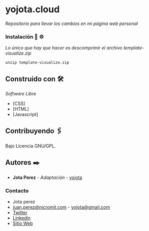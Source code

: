 # yojota.cloud

_Repositorio para llevar los cambios en mi página web personal_


### Instalación 🔧 ⚙️

_Lo único que hay que hacer es descomprimir el archivo template-visualize.zip_


```
unzip template-visualize.zip
```

## Construido con 🛠️

_Software Libre_

* [CSS]
* [HTML]
* [Javascript]

## Contribuyendo 🖇️

Bajo Licencia GNU/GPL.

## Autores ✒️

* **Jota Perez** - *Adaptación* - [yojota](http://yojota.com.ar)


### Contacto

* Jota perez
* juan.perez@nicromit.com - yojota@gmail.com
* [Twitter](https://twitter.com/yojota)
* [Linkedin](https://www.linkedin.com/in/juan-francisco-perez-b0759632/)
* [Sitio Web](http://yojota.com.ar)


